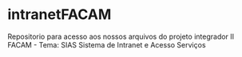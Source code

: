 # intranetFACAM
Repositorio para acesso aos nossos arquivos do projeto integrador II FACAM  - Tema: SIAS Sistema de Intranet e Acesso Serviços
